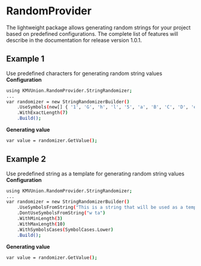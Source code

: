 # RandomProvider
The lightweight package allows generating random strings for your project based on predefined configurations. 
The complete list of features will describe in the documentation for release version 1.0.1.

## Example 1
Use predefined characters for generating random string values
**Configuration**
```sh
using KMVUnion.RandomProvider.StringRandomizer;
...
var randomizer = new StringRandomizerBuilder()
    .UseSymbols(new[] { '1', 'G', 'h', 'l', '5', 'a', 'B', 'C', 'D', 'e', 'f' })
    .WithExactLength(7)
    .Build();
```
**Generating value**
```sh
var value = randomizer.GetValue();
```

## Example 2
Use predefined string as a template for generating random string values 
**Configuration**
```sh
using KMVUnion.RandomProvider.StringRandomizer;
...
var randomizer = new StringRandomizerBuilder()
    .UseSymbolsFromString("This is a string that will be used as a template for generating random string value.")
    .DontUseSymbolsFromString("w ta")
    .WithMinLength(3)
    .WithMaxLength(10)
    .WithSymbolsCases(SymbolCases.Lower)
    .Build();
```
**Generating value**
```sh
var value = randomizer.GetValue();
```